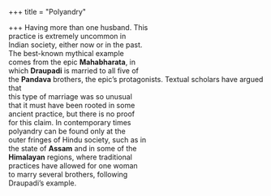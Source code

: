 +++
title = "Polyandry"

+++
Having more than one husband. This  
practice is extremely uncommon in  
Indian society, either now or in the past.  
The best-known mythical example  
comes from the epic **Mahabharata**, in  
which **Draupadi** is married to all five of  
the **Pandava** brothers, the epic’s protagonists. Textual scholars have argued that  
this type of marriage was so unusual  
that it must have been rooted in some  
ancient practice, but there is no proof  
for this claim. In contemporary times  
polyandry can be found only at the  
outer fringes of Hindu society, such as in  
the state of **Assam** and in some of the  
**Himalayan** regions, where traditional  
practices have allowed for one woman  
to marry several brothers, following  
Draupadi’s example.